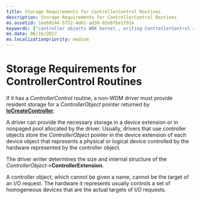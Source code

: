 ```yaml
---
title: Storage Requirements for ControllerControl Routines
description: Storage Requirements for ControllerControl Routines
ms.assetid: 1ee69144-5f52-4d61-ad30-02e8fbe1f91e
keywords: ["controller objects WDK kernel , writing ControllerControl routines", "ControllerControl routines, writing", "ControllerControl routines, storage", "storage WDK controller objects"]
ms.date: 06/16/2017
ms.localizationpriority: medium
---
```


# Storage Requirements for ControllerControl Routines





If it has a *ControllerControl* routine, a non-WDM driver must provide resident storage for a *ControllerObject* pointer returned by [**IoCreateController**](https://docs.microsoft.com/windows-hardware/drivers/ddi/ntddk/nf-ntddk-iocreatecontroller).

A driver can provide the necessary storage in a device extension or in nonpaged pool allocated by the driver. Usually, drivers that use controller objects store the *ControllerObject* pointer in the device extension of each device object that represents a physical or logical device controlled by the hardware represented by the controller object.

The driver writer determines the size and internal structure of the *ControllerObject*-&gt;**ControllerExtension**.

A controller object, which cannot be given a name, cannot be the target of an I/O request. The hardware it represents usually controls a set of homogeneous devices that are the actual targets of I/O requests.

 

 




